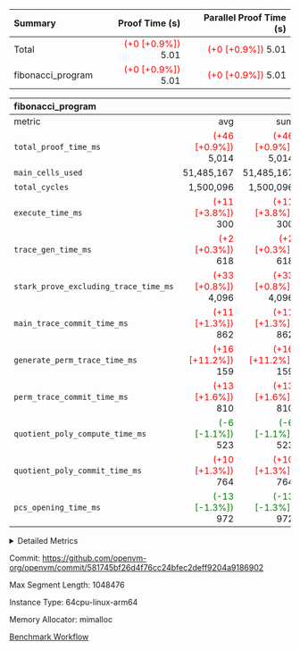 | Summary | Proof Time (s) | Parallel Proof Time (s) |
|:---|---:|---:|
| Total | <span style='color: red'>(+0 [+0.9%])</span> 5.01 | <span style='color: red'>(+0 [+0.9%])</span> 5.01 |
| fibonacci_program | <span style='color: red'>(+0 [+0.9%])</span> 5.01 | <span style='color: red'>(+0 [+0.9%])</span> 5.01 |


| fibonacci_program |||||
|:---|---:|---:|---:|---:|
|metric|avg|sum|max|min|
| `total_proof_time_ms ` | <span style='color: red'>(+46 [+0.9%])</span> 5,014 | <span style='color: red'>(+46 [+0.9%])</span> 5,014 | <span style='color: red'>(+46 [+0.9%])</span> 5,014 | <span style='color: red'>(+46 [+0.9%])</span> 5,014 |
| `main_cells_used     ` |  51,485,167 |  51,485,167 |  51,485,167 |  51,485,167 |
| `total_cycles        ` |  1,500,096 |  1,500,096 |  1,500,096 |  1,500,096 |
| `execute_time_ms     ` | <span style='color: red'>(+11 [+3.8%])</span> 300 | <span style='color: red'>(+11 [+3.8%])</span> 300 | <span style='color: red'>(+11 [+3.8%])</span> 300 | <span style='color: red'>(+11 [+3.8%])</span> 300 |
| `trace_gen_time_ms   ` | <span style='color: red'>(+2 [+0.3%])</span> 618 | <span style='color: red'>(+2 [+0.3%])</span> 618 | <span style='color: red'>(+2 [+0.3%])</span> 618 | <span style='color: red'>(+2 [+0.3%])</span> 618 |
| `stark_prove_excluding_trace_time_ms` | <span style='color: red'>(+33 [+0.8%])</span> 4,096 | <span style='color: red'>(+33 [+0.8%])</span> 4,096 | <span style='color: red'>(+33 [+0.8%])</span> 4,096 | <span style='color: red'>(+33 [+0.8%])</span> 4,096 |
| `main_trace_commit_time_ms` | <span style='color: red'>(+11 [+1.3%])</span> 862 | <span style='color: red'>(+11 [+1.3%])</span> 862 | <span style='color: red'>(+11 [+1.3%])</span> 862 | <span style='color: red'>(+11 [+1.3%])</span> 862 |
| `generate_perm_trace_time_ms` | <span style='color: red'>(+16 [+11.2%])</span> 159 | <span style='color: red'>(+16 [+11.2%])</span> 159 | <span style='color: red'>(+16 [+11.2%])</span> 159 | <span style='color: red'>(+16 [+11.2%])</span> 159 |
| `perm_trace_commit_time_ms` | <span style='color: red'>(+13 [+1.6%])</span> 810 | <span style='color: red'>(+13 [+1.6%])</span> 810 | <span style='color: red'>(+13 [+1.6%])</span> 810 | <span style='color: red'>(+13 [+1.6%])</span> 810 |
| `quotient_poly_compute_time_ms` | <span style='color: green'>(-6 [-1.1%])</span> 523 | <span style='color: green'>(-6 [-1.1%])</span> 523 | <span style='color: green'>(-6 [-1.1%])</span> 523 | <span style='color: green'>(-6 [-1.1%])</span> 523 |
| `quotient_poly_commit_time_ms` | <span style='color: red'>(+10 [+1.3%])</span> 764 | <span style='color: red'>(+10 [+1.3%])</span> 764 | <span style='color: red'>(+10 [+1.3%])</span> 764 | <span style='color: red'>(+10 [+1.3%])</span> 764 |
| `pcs_opening_time_ms ` | <span style='color: green'>(-13 [-1.3%])</span> 972 | <span style='color: green'>(-13 [-1.3%])</span> 972 | <span style='color: green'>(-13 [-1.3%])</span> 972 | <span style='color: green'>(-13 [-1.3%])</span> 972 |



<details>
<summary>Detailed Metrics</summary>

| group | num_segments | keygen_time_ms | commit_exe_time_ms |
| --- | --- | --- | --- |
| fibonacci_program | 1 | 398 | 5 | 

| group | air_name | quotient_deg | interactions | constraints |
| --- | --- | --- | --- | --- |
| fibonacci_program | AccessAdapterAir<16> | 4 | 5 | 11 | 
| fibonacci_program | AccessAdapterAir<2> | 4 | 5 | 11 | 
| fibonacci_program | AccessAdapterAir<32> | 4 | 5 | 11 | 
| fibonacci_program | AccessAdapterAir<4> | 4 | 5 | 11 | 
| fibonacci_program | AccessAdapterAir<64> | 4 | 5 | 11 | 
| fibonacci_program | AccessAdapterAir<8> | 4 | 5 | 11 | 
| fibonacci_program | BitwiseOperationLookupAir<8> | 2 | 2 | 4 | 
| fibonacci_program | MemoryMerkleAir<8> | 4 | 4 | 38 | 
| fibonacci_program | PersistentBoundaryAir<8> | 4 | 3 | 5 | 
| fibonacci_program | PhantomAir | 4 | 3 | 4 | 
| fibonacci_program | Poseidon2PeripheryAir<BabyBearParameters>, 1> | 2 | 1 | 286 | 
| fibonacci_program | ProgramAir | 1 | 1 | 4 | 
| fibonacci_program | RangeTupleCheckerAir<2> | 1 | 1 | 4 | 
| fibonacci_program | Rv32HintStoreAir | 4 | 18 | 23 | 
| fibonacci_program | VariableRangeCheckerAir | 1 | 1 | 4 | 
| fibonacci_program | VmAirWrapper<Rv32BaseAluAdapterAir, BaseAluCoreAir<4, 8> | 4 | 20 | 31 | 
| fibonacci_program | VmAirWrapper<Rv32BaseAluAdapterAir, LessThanCoreAir<4, 8> | 4 | 18 | 36 | 
| fibonacci_program | VmAirWrapper<Rv32BaseAluAdapterAir, ShiftCoreAir<4, 8> | 4 | 24 | 85 | 
| fibonacci_program | VmAirWrapper<Rv32BranchAdapterAir, BranchEqualCoreAir<4> | 4 | 11 | 17 | 
| fibonacci_program | VmAirWrapper<Rv32BranchAdapterAir, BranchLessThanCoreAir<4, 8> | 4 | 13 | 32 | 
| fibonacci_program | VmAirWrapper<Rv32CondRdWriteAdapterAir, Rv32JalLuiCoreAir> | 4 | 10 | 15 | 
| fibonacci_program | VmAirWrapper<Rv32JalrAdapterAir, Rv32JalrCoreAir> | 4 | 16 | 16 | 
| fibonacci_program | VmAirWrapper<Rv32LoadStoreAdapterAir, LoadSignExtendCoreAir<4, 8> | 4 | 18 | 27 | 
| fibonacci_program | VmAirWrapper<Rv32LoadStoreAdapterAir, LoadStoreCoreAir<4> | 4 | 17 | 34 | 
| fibonacci_program | VmAirWrapper<Rv32MultAdapterAir, DivRemCoreAir<4, 8> | 4 | 25 | 76 | 
| fibonacci_program | VmAirWrapper<Rv32MultAdapterAir, MulHCoreAir<4, 8> | 4 | 24 | 23 | 
| fibonacci_program | VmAirWrapper<Rv32MultAdapterAir, MultiplicationCoreAir<4, 8> | 4 | 19 | 13 | 
| fibonacci_program | VmAirWrapper<Rv32RdWriteAdapterAir, Rv32AuipcCoreAir> | 4 | 12 | 11 | 
| fibonacci_program | VmConnectorAir | 4 | 5 | 9 | 

| group | air_name | segment | rows | prep_cols | perm_cols | main_cols | cells |
| --- | --- | --- | --- | --- | --- | --- | --- |
| fibonacci_program | AccessAdapterAir<8> | 0 | 32 |  | 12 | 17 | 928 | 
| fibonacci_program | BitwiseOperationLookupAir<8> | 0 | 65,536 | 3 | 8 | 2 | 655,360 | 
| fibonacci_program | MemoryMerkleAir<8> | 0 | 256 |  | 12 | 32 | 11,264 | 
| fibonacci_program | PersistentBoundaryAir<8> | 0 | 32 |  | 8 | 20 | 896 | 
| fibonacci_program | PhantomAir | 0 | 1 |  | 8 | 6 | 14 | 
| fibonacci_program | Poseidon2PeripheryAir<BabyBearParameters>, 1> | 0 | 256 |  | 8 | 300 | 78,848 | 
| fibonacci_program | ProgramAir | 0 | 4,096 |  | 8 | 10 | 73,728 | 
| fibonacci_program | RangeTupleCheckerAir<2> | 0 | 524,288 | 2 | 8 | 1 | 4,718,592 | 
| fibonacci_program | Rv32HintStoreAir | 0 | 4 |  | 24 | 32 | 224 | 
| fibonacci_program | VariableRangeCheckerAir | 0 | 262,144 | 2 | 8 | 1 | 2,359,296 | 
| fibonacci_program | VmAirWrapper<Rv32BaseAluAdapterAir, BaseAluCoreAir<4, 8> | 0 | 1,048,576 |  | 28 | 36 | 67,108,864 | 
| fibonacci_program | VmAirWrapper<Rv32BaseAluAdapterAir, LessThanCoreAir<4, 8> | 0 | 524,288 |  | 24 | 37 | 31,981,568 | 
| fibonacci_program | VmAirWrapper<Rv32BranchAdapterAir, BranchEqualCoreAir<4> | 0 | 262,144 |  | 16 | 26 | 11,010,048 | 
| fibonacci_program | VmAirWrapper<Rv32BranchAdapterAir, BranchLessThanCoreAir<4, 8> | 0 | 8 |  | 20 | 32 | 416 | 
| fibonacci_program | VmAirWrapper<Rv32CondRdWriteAdapterAir, Rv32JalLuiCoreAir> | 0 | 131,072 |  | 16 | 18 | 4,456,448 | 
| fibonacci_program | VmAirWrapper<Rv32JalrAdapterAir, Rv32JalrCoreAir> | 0 | 16 |  | 20 | 28 | 768 | 
| fibonacci_program | VmAirWrapper<Rv32LoadStoreAdapterAir, LoadStoreCoreAir<4> | 0 | 16 |  | 28 | 41 | 1,104 | 
| fibonacci_program | VmAirWrapper<Rv32RdWriteAdapterAir, Rv32AuipcCoreAir> | 0 | 8 |  | 16 | 20 | 288 | 
| fibonacci_program | VmConnectorAir | 0 | 2 | 1 | 12 | 5 | 34 | 

| group | segment | trace_gen_time_ms | total_proof_time_ms | total_cycles | total_cells | stark_prove_excluding_trace_time_ms | quotient_poly_compute_time_ms | quotient_poly_commit_time_ms | perm_trace_commit_time_ms | pcs_opening_time_ms | main_trace_commit_time_ms | main_cells_used | generate_perm_trace_time_ms | execute_time_ms |
| --- | --- | --- | --- | --- | --- | --- | --- | --- | --- | --- | --- | --- | --- | --- |
| fibonacci_program | 0 | 618 | 5,014 | 1,500,096 | 122,458,688 | 4,096 | 523 | 764 | 810 | 972 | 862 | 51,485,167 | 159 | 300 | 

</details>


Commit: https://github.com/openvm-org/openvm/commit/581745bf26d4f76cc24bfec2deff9204a9186902

Max Segment Length: 1048476

Instance Type: 64cpu-linux-arm64

Memory Allocator: mimalloc

[Benchmark Workflow](https://github.com/openvm-org/openvm/actions/runs/13820633519)
